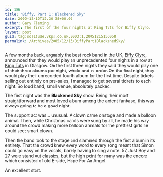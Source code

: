 ```yaml
---
id: 186
title: 'Biffy, Part 1: Blackened Sky'
date: 2005-12-15T15:30:58+00:00
author: Gary Fleming
excerpt: The first of the four nights at King Tuts for Biffy Clyro.
layout: post
guid: tag:solitude.vkps.co.uk,2003:1,20051215153058
permalink: /Archives/2005/12/15/BiffyPart1BlackenedSky/
---
```

A few months back, arguably the best rock band in the UK, [Biffy Clyro](http://www.biffyclyro.com), announced that they would play an unprecedented four nights in a row at [King Tuts](http://www.kingtuts.co.uk) in Glasgow. On the first three nights they said they would play one of their three albums per night, whole and in-order. On the final night, they would play their unrecorded fourth album for the first time. Despite tickets selling out entirely on pre-sales, I managed to get several tickets to each night. So loud band, small venue, absolutely packed.

The first night was the **Blackened Sky** show. Being their most straightforward and most loved album among the ardent fanbase, this was always going to be a good night.

The support act was&#8230; unusual. A clown came onstage and made a balloon animal. Then, while Christmas carols were sung by all, he made his way around the crowd making more balloon animals for the prettiest girls he could see; smart clown.

Then the band took to the stage and slammed through the first album in its entirety. That the crowd knew every word to every song meant that Simon could go easy on the vocals, barely having to sing a note. 57, Just Boy and 27 were stand out classics, but the high point for many was the encore which consisted of old B-side, Hope For An Angel.

An excellent start.